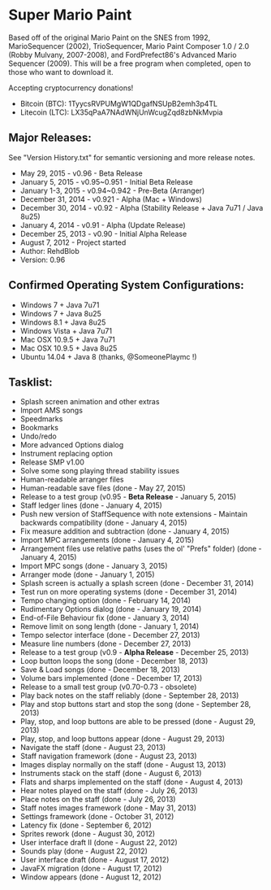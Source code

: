 Super Mario Paint
==========

Based off of the original Mario Paint on the SNES from 1992, MarioSequencer (2002), TrioSequencer, Mario Paint Composer 1.0 / 2.0 (Robby Mulvany, 2007-2008), and FordPrefect86's Advanced Mario Sequencer (2009). This will be a free program when completed, open to those who want to download it.  


Accepting cryptocurrency donations!  
* Bitcoin (BTC): 1TyycsRVPUMgW1QDgafNSUpB2emh3p4TL
* Litecoin (LTC): LX35qPaA7NAdWNjUnWcugZqd8zbNkMvpia


Major Releases:
-----
See "Version History.txt" for semantic versioning and more release notes.
* May 29, 2015 - v0.96 - Beta Release
* January 5, 2015 - v0.95~0.951 - Initial Beta Release 
* January 1-3, 2015 - v0.94~0.942 - Pre-Beta (Arranger) 
* December 31, 2014 - v0.921 - Alpha (Mac + Windows)
* December 30, 2014 - v0.92 - Alpha (Stability Release + Java 7u71 / Java 8u25)
* January 4, 2014 - v0.91 - Alpha (Update Release)
* December 25, 2013 - v0.90 - Initial Alpha Release
* August 7, 2012 - Project started
* Author: RehdBlob
* Version: 0.96

Confirmed Operating System Configurations:
-----
* Windows 7 + Java 7u71
* Windows 7 + Java 8u25
* Windows 8.1 + Java 8u25
* Windows Vista + Java 7u71
* Mac OSX 10.9.5 + Java 7u71
* Mac OSX 10.9.5 + Java 8u25
* Ubuntu 14.04 + Java 8 (thanks, @SomeonePlaymc !)

Tasklist:
-----
* Splash screen animation and other extras
* Import AMS songs
* Speedmarks
* Bookmarks
* Undo/redo
* More advanced Options dialog
* Instrument replacing option
* Release SMP v1.00
* Solve some song playing thread stability issues
* Human-readable arranger files
* Human-readable save files (done - May 27, 2015)
* Release to a test group (v0.95 - **Beta Release** - January 5, 2015)
* Staff ledger lines (done - January 4, 2015)
* Push new version of StaffSequence with note extensions - Maintain backwards compatibility (done - January 4, 2015)
* Fix measure addition and subtraction (done - January 4, 2015)
* Import MPC arrangements (done - January 4, 2015)
* Arrangement files use relative paths (uses the ol' "Prefs" folder) (done - January 4, 2015)
* Import MPC songs (done - January 3, 2015)
* Arranger mode (done - January 1, 2015)
* Splash screen is actually a splash screen (done - December 31, 2014)
* Test run on more operating systems (done - December 31, 2014)
* Tempo changing option (done - February 14, 2014)
* Rudimentary Options dialog (done - January 19, 2014)
* End-of-File Behaviour fix (done - January 3, 2014)
* Remove limit on song length (done - January 1, 2014)
* Tempo selector interface (done - December 27, 2013)
* Measure line numbers (done - December 27, 2013)
* Release to a test group (v0.9 - **Alpha Release** - December 25, 2013)
* Loop button loops the song (done - December 18, 2013)
* Save & Load songs (done - December 18, 2013)
* Volume bars implemented (done - December 17, 2013)
* Release to a small test group (v0.70-0.73 - obsolete)
* Play back notes on the staff reliably (done - September 28, 2013)
* Play and stop buttons start and stop the song (done - September 28, 2013)
* Play, stop, and loop buttons are able to be pressed (done - August 29, 2013)
* Play, stop, and loop buttons appear (done - August 29, 2013)
* Navigate the staff (done - August 23, 2013)
* Staff navigation framework (done - August 23, 2013)
* Images display normally on the staff (done - August 13, 2013)
* Instruments stack on the staff (done - August 6, 2013)
* Flats and sharps implemented on the staff (done - August 4, 2013)
* Hear notes played on the staff (done - July 26, 2013)
* Place notes on the staff (done - July 26, 2013)
* Staff notes images framework (done - May 31, 2013)
* Settings framework (done - October 31, 2012)
* Latency fix (done - September 6, 2012)
* Sprites rework (done - August 30, 2012)
* User interface draft II (done - August 22, 2012)
* Sounds play (done - August 22, 2012)
* User interface draft (done - August 17, 2012)
* JavaFX migration (done - August 17, 2012)
* Window appears (done - August 12, 2012)
